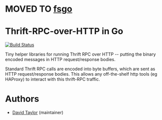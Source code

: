 # MOVED TO [fsgo](http://github.com/foursquare/fsgo/tree/master/net/httpthrift)


# Thrift-RPC-over-HTTP in Go
[![Build Status](https://api.travis-ci.org/dt/httpthrift.svg)](https://travis-ci.org/dt/httpthrift)

Tiny helper libraries for running Thrift RPC over HTTP -- putting the binary encoded messages in HTTP request/response bodies.

Standard Thrift RPC calls are encoded into byte buffers, which are sent as HTTP request/response bodies. This allows any off-the-shelf http tools (eg HAProxy) to interact with this thrift-RPC traffic.

# Authors
  * [David Taylor](http://github.com/dt) (maintainer)
